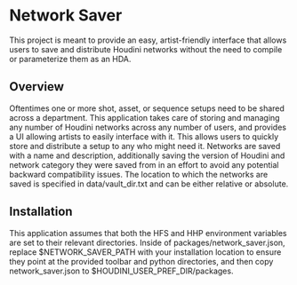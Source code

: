 # Network Saver

This project is meant to provide an easy, artist-friendly interface that allows 
users to save and distribute Houdini networks without the need to compile or 
parameterize them as an HDA. 

## Overview

Oftentimes one or more shot, asset, or sequence setups need to be shared across a 
department. This application takes care of storing and managing any number of 
Houdini networks across any number of users, and provides a UI allowing artists to 
easily interface with it. This allows users to quickly store and distribute a 
setup to any who might need it. 
Networks are saved with a name and description, additionally saving the 
version of Houdini and network category they were saved from in an effort to 
avoid any potential backward compatibility issues.
The location to which the networks are saved is specified in data/vault_dir.txt
and can be either relative or absolute.

## Installation

This application assumes that both the HFS and HHP environment variables are 
set to their relevant directories. 
Inside of packages/network_saver.json, replace $NETWORK_SAVER_PATH with your
installation location to ensure they point at the provided toolbar and python 
directories, and then copy network_saver.json to $HOUDINI_USER_PREF_DIR/packages.
